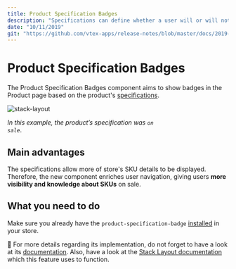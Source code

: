 ```yaml
---
title: Product Specification Badges
description: "Specifications can define whether a user will or will not buy a certain SKU. Don't waster time and display them in badges with this new component!"
date: "10/11/2019"
git: "https://github.com/vtex-apps/release-notes/blob/master/docs/2019-week-39-40/product-specification-badges.md"
---
```


# Product Specification Badges

The Product Specification Badges component aims to show badges in the Product page based on the product's [specifications](https://help.vtex.com/tutorial/what-are-fields-or-specifications--2lB4AgibEseceMggKE2k2m).

![stack-layout](https://user-images.githubusercontent.com/52087100/66655794-1c02f380-ec13-11e9-9120-c1390d8d0df2.png)

_In this example, the product’s specification was <code>on sale</code>_.

## Main advantages

The specifications allow more of store's SKU details to be displayed. Therefore, the new component enriches user navigation, giving users **more visibility and knowledge about SKUs** on sale.  

## What you need to do 

Make sure you already have the `product-specification-badge` [installed](https://vtex.io/docs/recipes/store/installing-an-app) in your store.

:eyes: For more details regarding its implementation, do not forget to have a look at its [documentation](https://vtex.io/docs/app/vtex.product-specification-badges). Also, have a look at the [Stack Layout documentation](https://vtex.io/docs/app/vtex.stack-layout) which this feature uses to function. 
